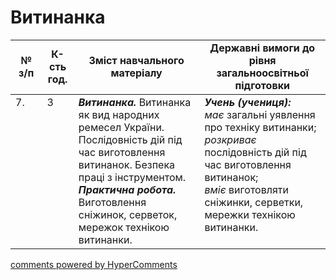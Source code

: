 <div id="hypercomments_widget" class="js-hypercomments-widget invisible"></div>

# Витинанка

<table>
  <tr>
    <td width="10%" align="center"><b>№ з/п</b></td>
    <td width="10%" align="center"><b>К-сть год.</b></td>
    <td width="40%" align="center"><b>Зміст навчального матеріалу</b></td>
    <td width="60%" align="center"><b>Державні вимоги до рівня загальноосвітньої підготовки</b></td>
  </tr>
<tbody>
  <tr>
    <td width="10%" style="vertical-align:top !important;">
7.</td>
    <td width="10%" style="vertical-align:top !important;">
3</td>
    <td width="40%" style="vertical-align:top !important;">
<b><i>Витинанка.</i></b> Витинанка як вид народних ремесел України. Послідовність дій під час виготовлення витинанок. Безпека праці з інструментом.  <br>
<b><i>Практична робота.</i></b> <br>
Виготовлення сніжинок, серветок, мережок технікою витинанки.<br>
</td>
    <td width="60%" style="vertical-align:top !important;">
<i><b>Учень (учениця):</b></i><br>
<i>має</i> загальні уявлення про техніку витинанки;<br>
<i>розкриває</i> послідовність дій під час виготовлення витинанок;<br>
<i>вміє</i> виготовляти сніжинки, серветки, мережки технікою витинанки.<br>
</td>
  </tr>
</tbody>
</table>

<div class="js-hypercomments-container">
<a href="http://hypercomments.com" class="hc-link" title="comments widget">comments powered by HyperComments</a>
</div>